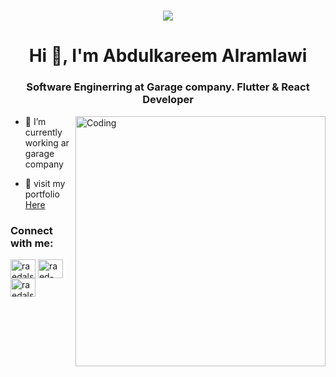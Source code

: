 <h1 align="center">
  <a href="https://git.io/typing-svg">
    <img src="https://readme-typing-svg.herokuapp.com/?lines=Hi,+There!+👋;....I+am+Abdulkareem....;Nice+to+meet+you!&center=true&size=30">
  </a>
</h1>
<h1 align="center">Hi 👋, I'm Abdulkareem Alramlawi</h1>
<h3 align="center">Software Enginerring at Garage company. Flutter & React Developer</h3>
<img align="right" alt="Coding" width="400" src="https://i.pinimg.com/originals/e4/26/70/e426702edf874b181aced1e2fa5c6cde.gif">

- 🔭 I’m currently working ar garage company 

- 📄 visit my portfolio [Here](https://abdulkareemkr.netlify.app/)

<h3 align="left">Connect with me:</h3>
<p align="left">
<a href="https://www.linkedin.com/in/abdulkareem-kr" target="blank"><img align="center" src="https://raw.githubusercontent.com/rahuldkjain/github-profile-readme-generator/master/src/images/icons/Social/linked-in-alt.svg" alt="raedalshehri" height="30" width="40" /></a>
<a href="https://stackoverflow.com/users/raed-alshehri" target="blank"><img align="center" src="https://raw.githubusercontent.com/rahuldkjain/github-profile-readme-generator/master/src/images/icons/Social/stack-overflow.svg" alt="raed-alshehri" height="30" width="40" /></a>
<a href="https://kaggle.com/raedalshehri" target="blank"><img align="center" src="https://raw.githubusercontent.com/rahuldkjain/github-profile-readme-generator/master/src/images/icons/Social/kaggle.svg" alt="raedalshehri" height="30" width="40" /></a>
</p>


